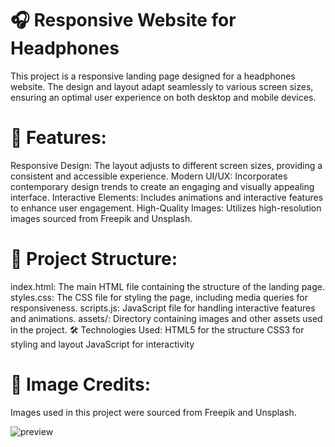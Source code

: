 
# 🎧 Responsive Website for Headphones
This project is a responsive landing page designed for a headphones website. The design and layout adapt seamlessly to various screen sizes, ensuring an optimal user experience on both desktop and mobile devices.

# 📌 Features:
Responsive Design: The layout adjusts to different screen sizes, providing a consistent and accessible experience.
Modern UI/UX: Incorporates contemporary design trends to create an engaging and visually appealing interface.
Interactive Elements: Includes animations and interactive features to enhance user engagement.
High-Quality Images: Utilizes high-resolution images sourced from Freepik and Unsplash.
# 📂 Project Structure:
index.html: The main HTML file containing the structure of the landing page.
styles.css: The CSS file for styling the page, including media queries for responsiveness.
scripts.js: JavaScript file for handling interactive features and animations.
assets/: Directory containing images and other assets used in the project.
🛠️ Technologies Used:
HTML5 for the structure
CSS3 for styling and layout
JavaScript for interactivity
# 📸 Image Credits:
Images used in this project were sourced from Freepik and Unsplash.

![preview](https://github.com/user-attachments/assets/ca994a38-6864-4c04-84f6-cdfa8936355d)


